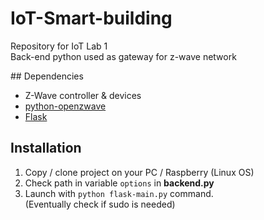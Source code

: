 # IoT-Smart-building
Repository for IoT Lab 1  
Back-end python used as gateway for z-wave network

## Dependencies

- Z-Wave controller & devices
- [python-openzwave](https://github.com/OpenZWave/python-openzwave)
- [Flask](http://flask.pocoo.org/)

## Installation

1. Copy / clone project on your PC / Raspberry (Linux OS)
2. Check path in variable ```options``` in **backend.py**
3. Launch with ```python flask-main.py``` command.  
(Eventually check if sudo is needed)
